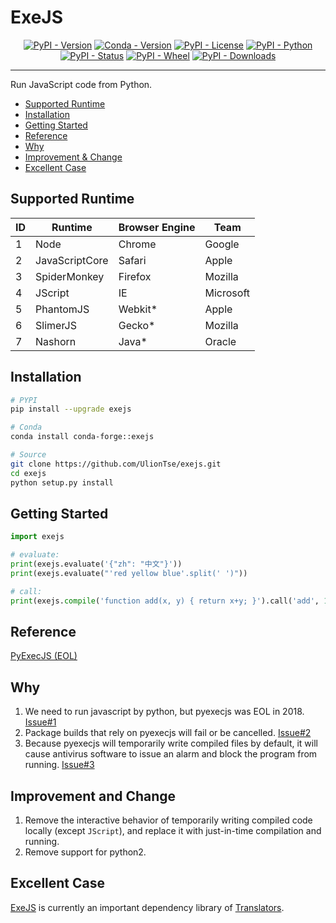 ExeJS
=====

<p align="center">
  <a href="https://pypi.org/project/exejs"><img alt="PyPI - Version" src="https://img.shields.io/pypi/v/exejs.svg?color=blue"></a>
  <a href="https://anaconda.org/conda-forge/exejs"><img alt="Conda - Version" src="https://img.shields.io/conda/vn/conda-forge/exejs.svg?color=blue"></a>
  <a href="https://pypi.org/project/exejs"><img alt="PyPI - License" src="https://img.shields.io/pypi/l/exejs.svg?color=brightgreen"></a>
  <a href="https://pypi.org/project/exejs"><img alt="PyPI - Python" src="https://img.shields.io/pypi/pyversions/exejs.svg?color=blue"></a>
  <a href="https://pypi.org/project/exejs"><img alt="PyPI - Status" src="https://img.shields.io/pypi/status/exejs.svg?color=brightgreen"></a>
  <a href="https://pypi.org/project/exejs"><img alt="PyPI - Wheel" src="https://img.shields.io/badge/wheel-yes-brightgreen.svg"></a>
  <a href="https://pypi.org/project/exejs"><img alt="PyPI - Downloads" src="https://static.pepy.tech/personalized-badge/exejs?period=total&units=international_system&left_text=downloads&left_color=grey&right_color=blue"></a>
</p>

* * *

Run JavaScript code from Python.  

- [Supported Runtime](#supported-runtime)
- [Installation](#installation)
- [Getting Started](#getting-started)
- [Reference](#Reference)
- [Why](#Why)
- [Improvement & Change](#Improvement-and-Change)
- [Excellent Case](#Excellent-Case)

## Supported Runtime

| ID  | Runtime        | Browser Engine | Team      |
| --- | -------------- | -------------- | --------- |
| 1   | Node           | Chrome         | Google    |
| 2   | JavaScriptCore | Safari         | Apple     |
| 3   | SpiderMonkey   | Firefox        | Mozilla   |
| 4   | JScript        | IE             | Microsoft |
| 5   | PhantomJS      | Webkit*        | Apple     |
| 6   | SlimerJS       | Gecko*         | Mozilla   |
| 7   | Nashorn        | Java*          | Oracle    |

## Installation

```sh
# PYPI
pip install --upgrade exejs

# Conda
conda install conda-forge::exejs

# Source
git clone https://github.com/UlionTse/exejs.git
cd exejs
python setup.py install
```

## Getting Started

```python
import exejs

# evaluate:
print(exejs.evaluate('{"zh": "中文"}'))
print(exejs.evaluate("'red yellow blue'.split(' ')"))

# call:
print(exejs.compile('function add(x, y) { return x+y; }').call('add', 1, 2))
```

## Reference

[PyExecJS (EOL)](https://github.com/doloopwhile/PyExecJS)

## Why

1. We need to run javascript by python, but pyexecjs was EOL in 2018. [Issue#1](https://github.com/UlionTse/translators/issues/91) 
2. Package builds that rely on pyexecjs will fail or be cancelled. [Issue#2](https://github.com/NixOS/nixpkgs/issues/353446) 
3. Because pyexecjs will temporarily write compiled files by default, it will cause antivirus software to issue an alarm and block the program from running. [Issue#3](https://github.com/UlionTse/translators/issues/168) 

## Improvement and Change

1. Remove the interactive behavior of temporarily writing compiled code locally (except `JScript`), and replace it with just-in-time compilation and running.
2. Remove support for python2.

## Excellent Case
[ExeJS](https://github.com/UlionTse/exejs) is currently an important dependency library of [Translators](https://github.com/UlionTse/translators).

